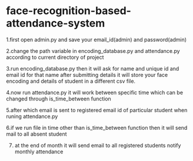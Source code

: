 # face-recognition-based-attendance-system
1.first open admin.py and save your email_id(admin) and password(admin) 

2.change the path variable in  encoding_database.py and attendance.py according to current directory of project

3.run encoding_database.py then it will ask for name and unique id and email id for that name after submitting details it will store your face encoding and details of student in a  different csv file.

4.now run attendance.py it will work between specific time which can be changed through is_time_between function

5.after which email is sent to registered email id of particular student when runing attendance.py

6.if we run file in time other than is_time_between function then it will send mail to all absent student

7. at the end of month it will send email to all registered students notify monthly attendance
